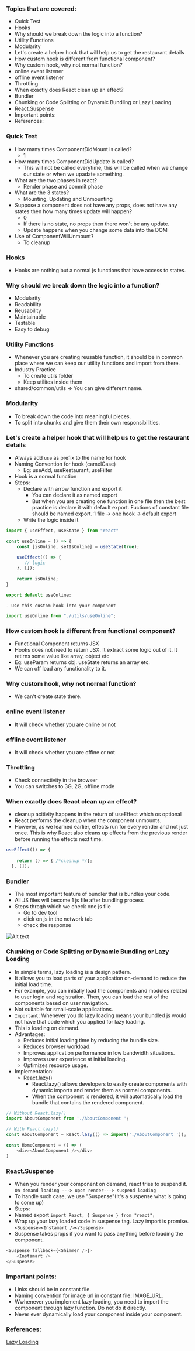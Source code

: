 ### Topics that are covered:
-  Quick Test
-  Hooks
-  Why should we break down the logic into a function?
-  Utility Functions
-  Modularity
-  Let's create a helper hook that will help us to get the restaurant details
-  How custom hook is different from functional component?
-  Why custom hook, why not normal function?
-  online event listener
-  offline event listener
-  Throttling
-  When exactly does React clean up an effect?
-  Bundler
-  Chunking or Code Splitting or Dynamic Bundling or Lazy Loading
-  React.Suspense
-  Important points:
-  References:

### Quick Test
- How many times ComponentDidMount is called?
    - 1
- How many times ComponentDidUpdate is called?
    - This will not be called everytime, this will be called when we change our state or when we upadate something.
- What are the two phases in react?
    - Render phase and commit phase
- What are the 3 states?
    - Mounting, Updating and Unmounting
- Suppose a component does not have any props, does not have any states then how many times update will happen?
    - 0
    - If there is no state, no props then there won't be any update.
    - Update happens when you change some data into the DOM
- Use of ComponentWillUnmount?
    - To cleanup 
### Hooks
- Hooks are nothing but a normal js functions that have access to states.

### Why should we break down the logic into a function?
- Modularity
- Readability
- Reusability
- Maintainable
- Testable
- Easy to debug

### Utility Functions
- Whenever you are creating reusable function, it should be in common place where we can keep our utility functions and import from there.
- Industry Practice
    - To create utils folder
    - Keep utilites inside them
- shared/common/utils -> You can give different name.

### Modularity
- To break down the code into meaningful pieces.
- To split into chunks and give them their own responsibilities.
### Let's create a helper hook that will help us to get the restaurant details
- Always add `use` as prefix to the name for hook
- Naming Convention for hook (camelCase)
    - Eg: useAdd, useRestaurant, useFilter
- Hook is a normal function
- Steps:
    - Declare with arrow function and export it
        - You can declare it as named export
        - But when you are creating one function in one file then the best practice is declare it with default export. Fuctions of constant file should be named export.
            1 file -> one hook -> default export
    - Write the logic inside it
```js
import { useEffect, useState } from "react"

const useOnline = () => {
    const [isOnline, setIsOnline] = useState(true);

    useEffect(() => {
       // logic
    }, []);
     
    return isOnline;
}

export default useOnline;
```
    - Use this custom hook into your component
```js
import useOnline from "./utils/useOnline";
```
### How custom hook is different from functional component?
- Functional Component returns JSX
- Hooks does not need to return JSX. It extract some logic out of it. It retirns some value like array, object etc
- Eg: useParam returns obj. useState returns an array etc.
- We can off load any functionality to it.
### Why custom hook, why not normal function?
- We can't create state there.
### online event listener
- It will check whether you are online or not
### offline event listener
- It will check whether you are offine or not
### Throttling
- Check connectivity in the browser
- You can switches to 3G, 2G, offline mode
### When exactly does React clean up an effect?
- cleanup acitivity happens in the return of useEffect which os optional 
- React performs the cleanup when the component unmounts. 
- However, as we learned earlier, effects run for every render and not just once. This is why React also cleans up effects from the previous render before running the effects next time. 

```js
useEffect(() => {
    
    return () => { /*cleanup */};
  }, []);

```
### Bundler
- The most important feature of bundler that is bundles your code.
- All JS files will become 1 js file after bundling process
- Steps throgh which we check one js file
    - Go to dev tool
    - click on js in the network tab
    - check the response

![Alt text](./src/assets/notes-images/component-life-cycle.png, "Bundler response (1 js file)")

### Chunking or Code Splitting or Dynamic Bundling or Lazy Loading
- In simple terms, lazy loading is a design pattern. 
- It allows you to load parts of your application on-demand to reduce the initial load time. 
- For example, you can initially load the components and modules related to user login and registration. Then, you can load the rest of the components based on user navigation.
- Not suitable for small-scale applications.
- `Important`: Whenever you do lazy loading means your bundled js would not have that code which you applied for lazy loading.
- This is loading on demand.
- Advantages:
    - Reduces initial loading time by reducing the bundle size.
    - Reduces browser workload.
    - Improves application performance in low bandwidth situations.
    - Improves user experience at initial loading.
    - Optimizes resource usage.
- Implementation:
    - React.lazy()
        - React.lazy() allows developers to easily create components with dynamic imports and render them as normal components. 
        - When the component is rendered, it will automatically load the bundle that contains the rendered component.

```js
// Without React.lazy()
import AboutComponent from './AboutComponent ';

// With React.lazy()
const AboutComponent = React.lazy(() => import('./AboutComponent '));

const HomeComponent = () => (
    <div><AboutComponent /></div>
)
```
### React.Suspense
- When you render your component on demand, react tries to suspend it.
`On demand loading ---> upon render---> suspend loading`
- To handle such case, we use "Suspense"(It's a suspense what is going to come up)
- Steps:
- Named export
`import React, { Suspense } from "react";`
- Wrap up your lazy loaded code in suspense tag. Lazy import is promise.
`<Suspense><Instamart /></Suspense>`
- Suspense takes props if you want to pass anything before loading the component.
```js
<Suspense fallback={<Shimmer />}>
    <Instamart />
</Suspense>
```
### Important points:
- Links should be in constant file.
- Naming convention for image url in constant file: IMAGE_URL.
- Wwhenever you implement lazy loading, you need to import the component through lazy function. Do not do it directly.
- Never ever dynamically load your component inside your component.
### References:
[Lazy Loading](https://www.syncfusion.com/blogs/post/lazy-loading-with-react-an-overview.aspx#:~:text=Lazy%20loading%20is%20one%20of,implemented%20using%20third%2Dparty%20libraries.)

